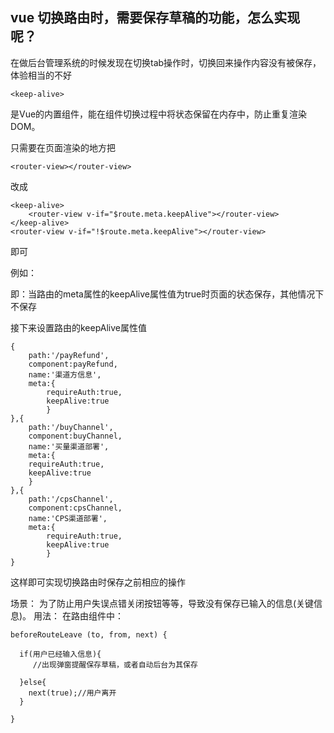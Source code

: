 ## vue 切换路由时，需要保存草稿的功能，怎么实现呢？
在做后台管理系统的时候发现在切换tab操作时，切换回来操作内容没有被保存，体验相当的不好
```
<keep-alive>
```
是Vue的内置组件，能在组件切换过程中将状态保留在内存中，防止重复渲染DOM。

只需要在页面渲染的地方把
```
<router-view></router-view>
```
改成
```
<keep-alive>
    <router-view v-if="$route.meta.keepAlive"></router-view>
</keep-alive>
<router-view v-if="!$route.meta.keepAlive"></router-view>
```
即可

例如：
<div class="content">
      <!-- <transition name="move" mode="out-in"><router-view></router-view></transition> -->
	  <transition name="move" mode="out-in">
		  <keep-alive>
			<router-view v-if="$route.meta.keepAlive"></router-view>
		  </keep-alive>
		    <router-view v-if="!$route.meta.keepAlive"></router-view>
	  </transition>
    </div>
即：当路由的meta属性的keepAlive属性值为true时页面的状态保存，其他情况下不保存

接下来设置路由的keepAlive属性值
```
{
    path:'/payRefund',
    component:payRefund,
    name:'渠道方信息',
    meta:{
        requireAuth:true,
        keepAlive:true
        }
},{
    path:'/buyChannel',
    component:buyChannel,
    name:'买量渠道部署',
    meta:{
    requireAuth:true,
    keepAlive:true
    }
},{
    path:'/cpsChannel',
    component:cpsChannel,
    name:'CPS渠道部署',
    meta:{
        requireAuth:true,
        keepAlive:true
        }
}
```
这样即可实现切换路由时保存之前相应的操作


场景：
为了防止用户失误点错关闭按钮等等，导致没有保存已输入的信息(关键信息)。
用法：
在路由组件中：
```
beforeRouteLeave (to, from, next) {

  if(用户已经输入信息){
     //出现弹窗提醒保存草稿，或者自动后台为其保存
    
  }else{ 
    next(true);//用户离开
  }
    
}
```
